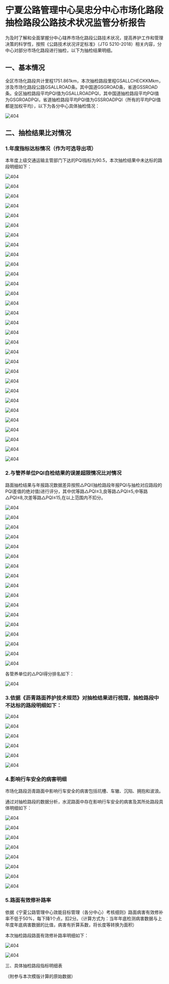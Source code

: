 # 宁夏公路管理中心吴忠分中心市场化路段抽检路段公路技术状况监管分析报告

为及时了解和全面掌握分中心辖养市场化路段公路技术状况，提高养护工作和管理决策的科学性，按照《公路技术状况评定标准》（JTG 5210-2018）相关内容，分中心对部分市场化路段进行抽检，以下为抽检结果明细。

## 一、基本情况

全区市场化路段共计里程1751.861km，本次抽检路段里程GSALLCHECKKMkm，涉及市场化路段公路GSALLROAD条。其中国道GSGROAD条，省道GSSROAD条。全区抽检路段平均PQI值为GSALLROADPQI，其中国道抽检路段平均PQI值为GSGROADPQI，省道抽检路段平均PQI值为GSSROADPQI（所有的平均PQI值都是加权平均），以下为各分中心具体抽检情况：

![404](gstable1.jpeg)

## 二、抽检结果比对情况

### 1.年度指标达标情况（作为可选导出项）

本年度上级交通运输主管部门下达的PQI指标为90.5，本次抽检结果中未达标的路段明细如下：

![404](国省上行_1.jpeg)

![404](国省上行_2.jpeg)

![404](国省上行_3.jpeg)

![404](国省上行_4.jpeg)

![404](国省上行_5.jpeg)

![404](国省上行_6.jpeg)

![404](国省上行_7.jpeg)

![404](国省上行_8.jpeg)

![404](国省上行_9.jpeg)

![404](国省上行_10.jpeg)

![404](国省上行_11.jpeg)

![404](国省上行_12.jpeg)

![404](国省上行_13.jpeg)

![404](国省上行_14.jpeg)

![404](国省上行_15.jpeg)

![404](国省上行_16.jpeg)

![404](国省上行_17.jpeg)

![404](国省下行_1.jpeg)

![404](国省下行_2.jpeg)

![404](国省下行_3.jpeg)

![404](国省下行_4.jpeg)

![404](国省下行_5.jpeg)

![404](国省下行_6.jpeg)

![404](国省下行_7.jpeg)

![404](国省下行_8.jpeg)

![404](国省下行_9.jpeg)

![404](国省下行_10.jpeg)

![404](国省下行_11.jpeg)

![404](国省下行_12.jpeg)

![404](国省下行_13.jpeg)

### 2.与管养单位PQI自检结果的误差超限情况比对情况

路面抽检结果与年报路况数据差异按照△PQI(抽检路段年报PQI与抽检对应路段的PQI差值的绝对值)进行评分，其中优等路△PQI≤3,良等路△PQI≤5,中等路△PQI≤8,次差等路△PQI≤15,在以上范围内不扣分。

![404](PQI等级不一致__1.jpeg)

![404](PQI等级不一致__2.jpeg)

![404](PQI等级不一致__3.jpeg)

![404](PQI等级不一致__4.jpeg)

![404](PQI等级不一致__5.jpeg)

![404](PQI等级不一致__6.jpeg)

![404](PQI等级不一致__7.jpeg)

![404](PQI等级不一致__8.jpeg)

![404](PQI等级不一致__9.jpeg)

![404](PQI等级不一致__10.jpeg)

![404](PQI等级不一致__11.jpeg)

![404](PQI等级不一致__12.jpeg)

![404](PQI等级不一致__13.jpeg)

![404](PQI等级不一致__14.jpeg)

![404](PQI等级不一致__15.jpeg)

![404](PQI等级不一致__16.jpeg)

![404](PQI等级不一致__17.jpeg)

各管养单位的△PQI得分排名如下：

![404](PQI2.jpeg)

### 3.依据《沥青路面养护技术规范》对抽检结果进行梳理，抽检路段中不达标的路段明细如下：

![404](不达标路段上行_1.jpeg)

![404](不达标路段上行_2.jpeg)

![404](不达标路段上行_3.jpeg)

![404](不达标路段上行_4.jpeg)

![404](不达标路段下行_1.jpeg)

![404](不达标路段下行_2.jpeg)

### 4.影响行车安全的病害明细

市场化路段沥青路面中影响行车安全的病害包括坑槽、车辙、沉陷、拥抱和波浪。

通过对抽检路段的数据分析，水泥路面中存在影响行车安全的病害及其所处路段具体明细如下：

![404](上行病害明细表_1.jpeg)

![404](上行病害明细表_2.jpeg)

![404](上行病害明细表_3.jpeg)

![404](上行病害明细表_4.jpeg)

![404](上行病害明细表_5.jpeg)

![404](下行病害明细表_1.jpeg)

![404](下行病害明细表_2.jpeg)

![404](下行病害明细表_3.jpeg)

### 5.路面有效修补路率

依据《宁夏公路管理中心效能目标管理（各分中心）考核细则》路面病害有效修补率不低于50%，每下降1个点，扣2分。（计算方式为：当年年底检测病害数据与上年度年底病害数据的比值，病害有折算系数，将长度等转换为面积）

本次抽检路段路面有效修补路率明细如下：

![404](上行有效修补率表_1.jpeg)

![404](下行有效修补率表_1.jpeg)

三、具体抽检路段指标明细表

（附参与本次模版计算的原始数据）
